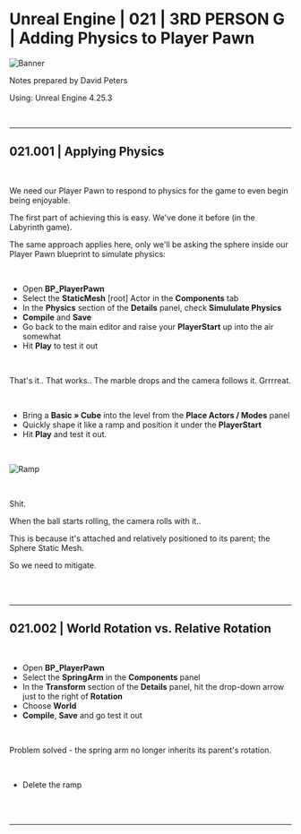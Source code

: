 # Unreal Engine | 021 | 3RD PERSON G | Adding Physics to Player Pawn

![Banner](https://user-images.githubusercontent.com/36719180/93958681-1a422980-fdab-11ea-8c2b-e665e08294da.png)


Notes prepared by David Peters

Using: Unreal Engine 4.25.3 

<br>

---

## 021.001 | Applying Physics

<br>

We need our Player Pawn to respond to physics for the game to even begin being enjoyable.

The first part of achieving this is easy. We've done it before (in the Labyrinth game). 

The same approach applies here, only we'll be asking the sphere inside our Player Pawn blueprint to simulate physics: 

<br>

- Open **BP_PlayerPawn**
- Select the **StaticMesh** [root] Actor in the **Components** tab
- In the **Physics** section of the **Details** panel, check **Simululate Physics**
- **Compile** and **Save**
- Go back to the main editor and raise your **PlayerStart** up into the air somewhat
- Hit **Play** to test it out

<br>

That's it.. That works.. The marble drops and the camera follows it. Grrrreat.

<br>

- Bring a **Basic » Cube** into the level from the **Place Actors / Modes** panel
- Quickly shape it like a ramp and position it under the **PlayerStart**
- Hit **Play** and test it out.

<br>

![Ramp](https://user-images.githubusercontent.com/36719180/94394501-fb340500-01b9-11eb-9228-350495a8b592.png)

<br>

Shit.

When the ball starts rolling, the camera rolls with it..

This is because it's attached and relatively positioned to its parent; the Sphere Static Mesh.

So we need to mitigate.

<br><br>

---

## 021.002 | World Rotation vs. Relative Rotation

<br>

- Open **BP_PlayerPawn**
- Select the **SpringArm** in the **Components** panel
- In the **Transform** section of the **Details** panel, hit the drop-down arrow just to the right of **Rotation**
- Choose **World**
- **Compile**, **Save** and go test it out

<br>

Problem solved - the spring arm no longer inherits its parent's rotation.

<br>

- Delete the ramp

<br><br>

---


